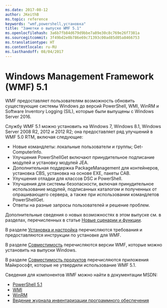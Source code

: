 ```yaml
---
ms.date: 2017-08-12
author: JKeithB
ms.topic: reference
keywords: "wmf,powershell,установка"
title: "Заметки о выпуске WMF 5.1"
ms.openlocfilehash: 3a6b7fb84d679d9bbe7a89e30c8c769e26f7381a
ms.sourcegitcommit: 3f49bd2e0b786e69c71393c00ad85d05a8466753
ms.translationtype: HT
ms.contentlocale: ru-RU
ms.lasthandoff: 08/04/2017
---
```

# <a name="windows-management-framework-wmf-51"></a>Windows Management Framework (WMF) 5.1 #

WMF предоставляет пользователям возможность обновить существующие системы Windows до версий PowerShell, WMI, WinRM и Software Inventory Logging (SIL), которые были выпущены с Windows Server 2016. 

Службу WMF 5.1 можно установить на Windows 7, Windows 8.1, Windows Server 2008 R2, 2012 и 2012 R2; она предоставляет ряд улучшений в WMF 5.0 RTM, включая следующие:

- Новые командлеты: локальные пользователи и группы; Get-ComputerInfo.
- Улучшения PowerShellGet включают принудительное подписание модулей и установку модулей JEA.
- Дополнительная поддержка PackageManagement для контейнеров, установка CBS, установка на основе EXE, пакеты CAB.
- Улучшения отладки для классов DSC и PowerShell.
- Улучшения для системы безопасности, включая принудительное использование модулей, подписанных каталогом и полученных от опрашивающего сервера, а также при использовании командлетов PowerShellGet.
- Ответы на разные запросы пользователей и решение проблем.

Дополнительные сведения о новых возможностях в этом выпуске см. в разделах, перечисленных в статье [Новые сценарии и функции](https://docs.microsoft.com/en-us/powershell/wmf/5.1/scenarios-features). 

В разделе [Установка и настройка](https://docs.microsoft.com/en-us/powershell/wmf/5.1/install-configure) перечисляются требования и предоставляются инструкции по установке для WMF. 

В разделе [Совместимость](https://docs.microsoft.com/en-us/powershell/wmf/5.1/compatibility) перечисляются версии WMF, которые можно установить на выпуски Windows. 

В разделе [Совместимость продуктов](https://docs.microsoft.com/en-us/powershell/wmf/5.1/productincompat) перечисляются приложения Майкрософт, которые не утвердили использование WMF 5.1. 

Сведения для компонентов WMF можно найти в документации MSDN:

- [PowerShell 5.1](https://docs.microsoft.com/en-us/powershell/) 
- [WMI](https://msdn.microsoft.com/en-us/library/jj152383(v=vs.85).aspx)
- [WinRM](https://msdn.microsoft.com/en-us/library/aa384426(v=vs.85).aspx)
- [Ведение журнала инвентаризации программного обеспечения](https://technet.microsoft.com/en-us/library/dn383584(v=ws.11).aspx)

